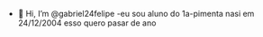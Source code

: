 - 👋 Hi, I’m @gabriel24felipe
-eu  sou aluno do  1a-pimenta nasi em 24/12/2004 esso quero pasar de ano 
